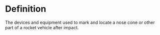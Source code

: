 # Definition

The devices and equipment used to mark and locate a nose cone or other
part of a rocket vehicle after impact.
